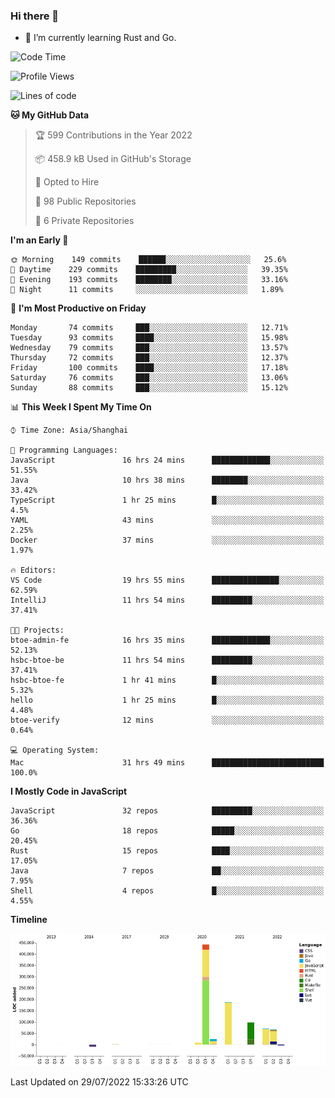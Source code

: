 ### Hi there 👋

- 🌱 I’m currently learning Rust and Go.

<!--START_SECTION:waka-->
![Code Time](http://img.shields.io/badge/Code%20Time-629%20hrs%2047%20mins-blue)

![Profile Views](http://img.shields.io/badge/Profile%20Views-0-blue)

![Lines of code](https://img.shields.io/badge/From%20Hello%20World%20I%27ve%20Written-895%20Thousand%20lines%20of%20code-blue)

**🐱 My GitHub Data** 

> 🏆 599 Contributions in the Year 2022
 > 
> 📦 458.9 kB Used in GitHub's Storage 
 > 
> 💼 Opted to Hire
 > 
> 📜 98 Public Repositories 
 > 
> 🔑 6 Private Repositories  
 > 
**I'm an Early 🐤** 

```text
🌞 Morning    149 commits    ██████░░░░░░░░░░░░░░░░░░░   25.6% 
🌆 Daytime    229 commits    █████████░░░░░░░░░░░░░░░░   39.35% 
🌃 Evening    193 commits    ████████░░░░░░░░░░░░░░░░░   33.16% 
🌙 Night      11 commits     ░░░░░░░░░░░░░░░░░░░░░░░░░   1.89%

```
📅 **I'm Most Productive on Friday** 

```text
Monday       74 commits     ███░░░░░░░░░░░░░░░░░░░░░░   12.71% 
Tuesday      93 commits     ████░░░░░░░░░░░░░░░░░░░░░   15.98% 
Wednesday    79 commits     ███░░░░░░░░░░░░░░░░░░░░░░   13.57% 
Thursday     72 commits     ███░░░░░░░░░░░░░░░░░░░░░░   12.37% 
Friday       100 commits    ████░░░░░░░░░░░░░░░░░░░░░   17.18% 
Saturday     76 commits     ███░░░░░░░░░░░░░░░░░░░░░░   13.06% 
Sunday       88 commits     ███░░░░░░░░░░░░░░░░░░░░░░   15.12%

```


📊 **This Week I Spent My Time On** 

```text
⌚︎ Time Zone: Asia/Shanghai

💬 Programming Languages: 
JavaScript               16 hrs 24 mins      █████████████░░░░░░░░░░░░   51.55% 
Java                     10 hrs 38 mins      ████████░░░░░░░░░░░░░░░░░   33.42% 
TypeScript               1 hr 25 mins        █░░░░░░░░░░░░░░░░░░░░░░░░   4.5% 
YAML                     43 mins             ░░░░░░░░░░░░░░░░░░░░░░░░░   2.25% 
Docker                   37 mins             ░░░░░░░░░░░░░░░░░░░░░░░░░   1.97%

🔥 Editors: 
VS Code                  19 hrs 55 mins      ███████████████░░░░░░░░░░   62.59% 
IntelliJ                 11 hrs 54 mins      █████████░░░░░░░░░░░░░░░░   37.41%

🐱‍💻 Projects: 
btoe-admin-fe            16 hrs 35 mins      █████████████░░░░░░░░░░░░   52.13% 
hsbc-btoe-be             11 hrs 54 mins      █████████░░░░░░░░░░░░░░░░   37.41% 
hsbc-btoe-fe             1 hr 41 mins        █░░░░░░░░░░░░░░░░░░░░░░░░   5.32% 
hello                    1 hr 25 mins        █░░░░░░░░░░░░░░░░░░░░░░░░   4.48% 
btoe-verify              12 mins             ░░░░░░░░░░░░░░░░░░░░░░░░░   0.64%

💻 Operating System: 
Mac                      31 hrs 49 mins      █████████████████████████   100.0%

```

**I Mostly Code in JavaScript** 

```text
JavaScript               32 repos            █████████░░░░░░░░░░░░░░░░   36.36% 
Go                       18 repos            █████░░░░░░░░░░░░░░░░░░░░   20.45% 
Rust                     15 repos            ████░░░░░░░░░░░░░░░░░░░░░   17.05% 
Java                     7 repos             ██░░░░░░░░░░░░░░░░░░░░░░░   7.95% 
Shell                    4 repos             █░░░░░░░░░░░░░░░░░░░░░░░░   4.55%

```


**Timeline**

![Chart not found](https://raw.githubusercontent.com/elton/elton/main/charts/bar_graph.png) 


 Last Updated on 29/07/2022 15:33:26 UTC
<!--END_SECTION:waka-->

<!--
**elton/elton** is a ✨ _special_ ✨ repository because its `README.md` (this file) appears on your GitHub profile.

Here are some ideas to get you started:

- 🔭 I’m currently working on ...
- 🌱 I’m currently learning ...
- 👯 I’m looking to collaborate on ...
- 🤔 I’m looking for help with ...
- 💬 Ask me about ...
- 📫 How to reach me: ...
- 😄 Pronouns: ...
- ⚡ Fun fact: ...
-->
